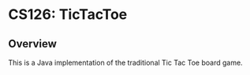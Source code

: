 # CS126: TicTacToe
## Overview
This is a Java implementation of the traditional Tic Tac Toe board game.
